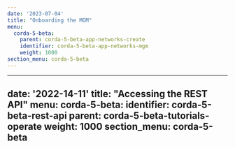```yaml
---
date: '2023-07-04'
title: "Onboarding the MGM"
menu:
  corda-5-beta:
    parent: corda-5-beta-app-networks-create
    identifier: corda-5-beta-app-networks-mgm
    weight: 1000
section_menu: corda-5-beta
---
```

---
date: '2022-14-11'
title: "Accessing the REST API"
menu:
  corda-5-beta:
    identifier: corda-5-beta-rest-api
    parent: corda-5-beta-tutorials-operate
    weight: 1000
section_menu: corda-5-beta
---